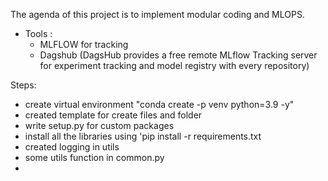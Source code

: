 The agenda of this project is to implement modular coding and MLOPS.
* Tools :
  - MLFLOW for tracking 
  - Dagshub (DagsHub provides a free remote MLflow Tracking server for experiment tracking and model registry with every repository)

Steps: 
* create virtual environment "conda create -p venv python=3.9 -y"
* created template for create files and folder 
* write setup.py for custom packages
* install all the libraries using 'pip install -r requirements.txt
* created logging  in utils 
* some utils function in common.py
*
